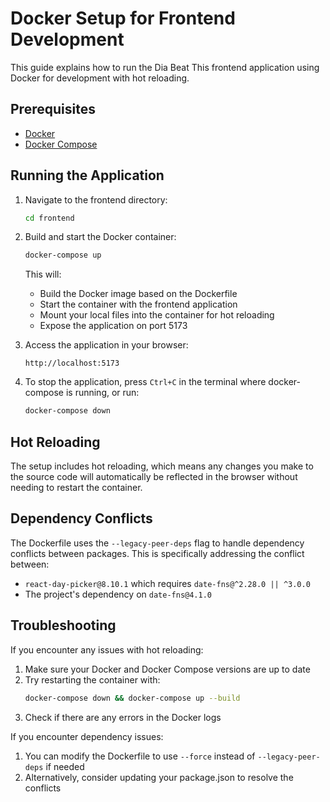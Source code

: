 # Docker Setup for Frontend Development

This guide explains how to run the Dia Beat This frontend application using Docker for development with hot reloading.

## Prerequisites

- [Docker](https://docs.docker.com/get-docker/)
- [Docker Compose](https://docs.docker.com/compose/install/)

## Running the Application

1. Navigate to the frontend directory:

   ```bash
   cd frontend
   ```

2. Build and start the Docker container:

   ```bash
   docker-compose up
   ```

   This will:
   - Build the Docker image based on the Dockerfile
   - Start the container with the frontend application
   - Mount your local files into the container for hot reloading
   - Expose the application on port 5173

3. Access the application in your browser:

   ```
   http://localhost:5173
   ```

4. To stop the application, press `Ctrl+C` in the terminal where docker-compose is running, or run:

   ```bash
   docker-compose down
   ```

## Hot Reloading

The setup includes hot reloading, which means any changes you make to the source code will automatically be reflected in the browser without needing to restart the container.

## Dependency Conflicts

The Dockerfile uses the `--legacy-peer-deps` flag to handle dependency conflicts between packages. This is specifically addressing the conflict between:
- `react-day-picker@8.10.1` which requires `date-fns@^2.28.0 || ^3.0.0`
- The project's dependency on `date-fns@4.1.0`

## Troubleshooting

If you encounter any issues with hot reloading:

1. Make sure your Docker and Docker Compose versions are up to date
2. Try restarting the container with:
   ```bash
   docker-compose down && docker-compose up --build
   ```
3. Check if there are any errors in the Docker logs

If you encounter dependency issues:
1. You can modify the Dockerfile to use `--force` instead of `--legacy-peer-deps` if needed
2. Alternatively, consider updating your package.json to resolve the conflicts 